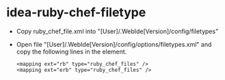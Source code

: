 idea-ruby-chef-filetype
=======================

* Copy ruby_chef_file.xml into "[User]/.WebIde[Version]/config/filetypes"
* Open file "[User]/.WebIde[Version]/config/options/filetypes.xml" and copy the following lines in the <extensionMap> element.

      <mapping ext="rb" type="ruby_chef_files" />
      <mapping ext="erb" type="ruby_chef_files" />

